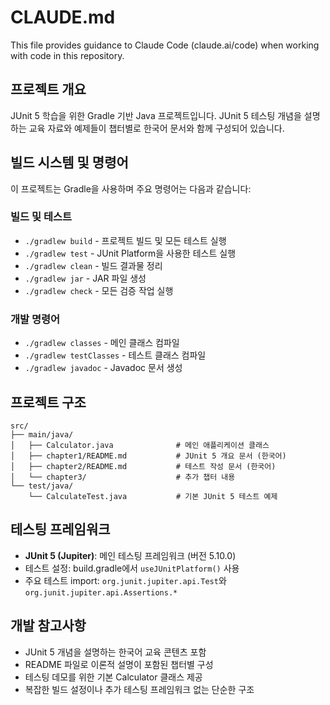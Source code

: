 # CLAUDE.md

This file provides guidance to Claude Code (claude.ai/code) when working with code in this repository.

## 프로젝트 개요

JUnit 5 학습을 위한 Gradle 기반 Java 프로젝트입니다. JUnit 5 테스팅 개념을 설명하는 교육 자료와 예제들이 챕터별로 한국어 문서와 함께 구성되어 있습니다.

## 빌드 시스템 및 명령어

이 프로젝트는 Gradle을 사용하며 주요 명령어는 다음과 같습니다:

### 빌드 및 테스트
- `./gradlew build` - 프로젝트 빌드 및 모든 테스트 실행
- `./gradlew test` - JUnit Platform을 사용한 테스트 실행
- `./gradlew clean` - 빌드 결과물 정리
- `./gradlew jar` - JAR 파일 생성
- `./gradlew check` - 모든 검증 작업 실행

### 개발 명령어
- `./gradlew classes` - 메인 클래스 컴파일
- `./gradlew testClasses` - 테스트 클래스 컴파일
- `./gradlew javadoc` - Javadoc 문서 생성

## 프로젝트 구조

```
src/
├── main/java/
│   ├── Calculator.java              # 메인 애플리케이션 클래스
│   ├── chapter1/README.md           # JUnit 5 개요 문서 (한국어)
│   ├── chapter2/README.md           # 테스트 작성 문서 (한국어)
│   └── chapter3/                    # 추가 챕터 내용
└── test/java/
    └── CalculateTest.java           # 기본 JUnit 5 테스트 예제
```

## 테스팅 프레임워크

- **JUnit 5 (Jupiter)**: 메인 테스팅 프레임워크 (버전 5.10.0)
- 테스트 설정: build.gradle에서 `useJUnitPlatform()` 사용
- 주요 테스트 import: `org.junit.jupiter.api.Test`와 `org.junit.jupiter.api.Assertions.*`

## 개발 참고사항

- JUnit 5 개념을 설명하는 한국어 교육 콘텐츠 포함
- README 파일로 이론적 설명이 포함된 챕터별 구성
- 테스팅 데모를 위한 기본 Calculator 클래스 제공
- 복잡한 빌드 설정이나 추가 테스팅 프레임워크 없는 단순한 구조